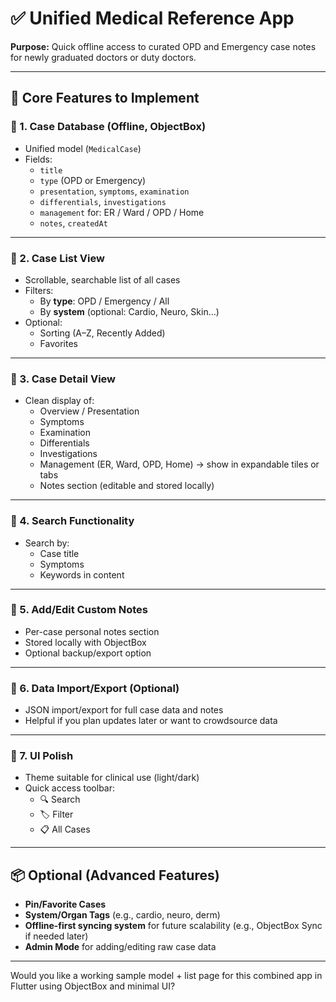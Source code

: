 
# ✅ Unified Medical Reference App  

**Purpose:** Quick offline access to curated OPD and Emergency case notes for newly graduated doctors or duty doctors.

---

## 🎯 Core Features to Implement

### 🔹 1. **Case Database (Offline, ObjectBox)**

- Unified model (`MedicalCase`)
- Fields:
  - `title`
  - `type` (OPD or Emergency)
  - `presentation`, `symptoms`, `examination`
  - `differentials`, `investigations`
  - `management` for: ER / Ward / OPD / Home
  - `notes`, `createdAt`

---

### 🔹 2. **Case List View**

- Scrollable, searchable list of all cases
- Filters:
  - By **type**: OPD / Emergency / All
  - By **system** (optional: Cardio, Neuro, Skin…)
- Optional:
  - Sorting (A–Z, Recently Added)
  - Favorites

---

### 🔹 3. **Case Detail View**

- Clean display of:
  - Overview / Presentation
  - Symptoms
  - Examination
  - Differentials
  - Investigations
  - Management (ER, Ward, OPD, Home) → show in expandable tiles or tabs
  - Notes section (editable and stored locally)

---

### 🔹 4. **Search Functionality**

- Search by:
  - Case title
  - Symptoms
  - Keywords in content

---

### 🔹 5. **Add/Edit Custom Notes**

- Per-case personal notes section
- Stored locally with ObjectBox
- Optional backup/export option

---

### 🔹 6. **Data Import/Export (Optional)**

- JSON import/export for full case data and notes
- Helpful if you plan updates later or want to crowdsource data

---

### 🔹 7. **UI Polish**

- Theme suitable for clinical use (light/dark)
- Quick access toolbar:
  - 🔍 Search
  - 🏷️ Filter
  - 📋 All Cases

---

## 📦 Optional (Advanced Features)

- **Pin/Favorite Cases**
- **System/Organ Tags** (e.g., cardio, neuro, derm)
- **Offline-first syncing system** for future scalability (e.g., ObjectBox Sync if needed later)
- **Admin Mode** for adding/editing raw case data

---

Would you like a working sample model + list page for this combined app in Flutter using ObjectBox and minimal UI?
